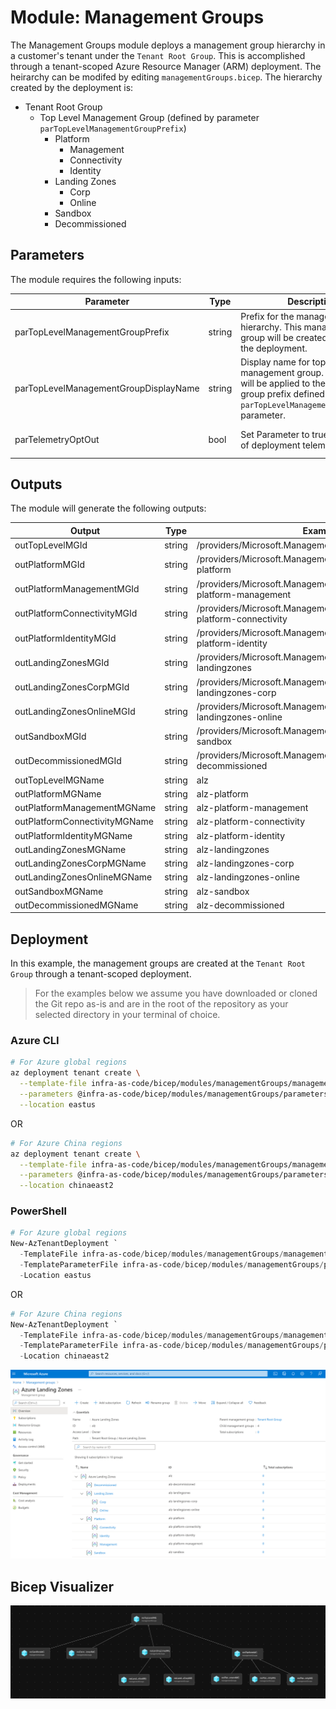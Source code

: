 # Module:  Management Groups

The Management Groups module deploys a management group hierarchy in a customer's tenant under the `Tenant Root Group`.  This is accomplished through a tenant-scoped Azure Resource Manager (ARM) deployment.  The heirarchy can be modifed by editing `managementGroups.bicep`.  The hierarchy created by the deployment is:

- Tenant Root Group
  - Top Level Management Group (defined by parameter `parTopLevelManagementGroupPrefix`)
    - Platform
      - Management
      - Connectivity
      - Identity
    - Landing Zones
      - Corp
      - Online
    - Sandbox
    - Decommissioned

## Parameters

The module requires the following inputs:

| Parameter                             | Type   | Description                                                                                                                                                     | Requirements                      | Example               |
| ------------------------------------- | ------ | --------------------------------------------------------------------------------------------------------------------------------------------------------------- | --------------------------------- | --------------------- |
| parTopLevelManagementGroupPrefix      | string | Prefix for the management group hierarchy.  This management group will be created as part of the deployment.                                                    | 2-10 characters                   | `alz`                 |
| parTopLevelManagementGroupDisplayName | string | Display name for top level management group.  This name will be applied to the management group prefix defined in `parTopLevelManagementGroupPrefix` parameter. | Minimum two characters            | `Azure Landing Zones` |
| parTelemetryOptOut                    | bool   | Set Parameter to true to Opt-out of deployment telemetry                                                                                                        | Mandatory input, default: `false` | `false`               |

## Outputs

The module will generate the following outputs:

| Output                        | Type   | Example                                                                    |
| ----------------------------- | ------ | -------------------------------------------------------------------------- |
| outTopLevelMGId               | string | /providers/Microsoft.Management/managementGroups/alz                       |
| outPlatformMGId               | string | /providers/Microsoft.Management/managementGroups/alz-platform              |
| outPlatformManagementMGId     | string | /providers/Microsoft.Management/managementGroups/alz-platform-management   |
| outPlatformConnectivityMGId   | string | /providers/Microsoft.Management/managementGroups/alz-platform-connectivity |
| outPlatformIdentityMGId       | string | /providers/Microsoft.Management/managementGroups/alz-platform-identity     |
| outLandingZonesMGId           | string | /providers/Microsoft.Management/managementGroups/alz-landingzones          |
| outLandingZonesCorpMGId       | string | /providers/Microsoft.Management/managementGroups/alz-landingzones-corp     |
| outLandingZonesOnlineMGId     | string | /providers/Microsoft.Management/managementGroups/alz-landingzones-online   |
| outSandboxMGId                | string | /providers/Microsoft.Management/managementGroups/alz-sandbox               |
| outDecommissionedMGId         | string | /providers/Microsoft.Management/managementGroups/alz-decommissioned        |
| outTopLevelMGName             | string | alz                                                                        |
| outPlatformMGName             | string | alz-platform                                                               |
| outPlatformManagementMGName   | string | alz-platform-management                                                    |
| outPlatformConnectivityMGName | string | alz-platform-connectivity                                                  |
| outPlatformIdentityMGName     | string | alz-platform-identity                                                      |
| outLandingZonesMGName         | string | alz-landingzones                                                           |
| outLandingZonesCorpMGName     | string | alz-landingzones-corp                                                      |
| outLandingZonesOnlineMGName   | string | alz-landingzones-online                                                    |
| outSandboxMGName              | string | alz-sandbox                                                                |
| outDecommissionedMGName       | string | alz-decommissioned                                                         |

## Deployment

In this example, the management groups are created at the `Tenant Root Group` through a tenant-scoped deployment.

> For the examples below we assume you have downloaded or cloned the Git repo as-is and are in the root of the repository as your selected directory in your terminal of choice.

### Azure CLI
```bash
# For Azure global regions
az deployment tenant create \
  --template-file infra-as-code/bicep/modules/managementGroups/managementGroups.bicep \
  --parameters @infra-as-code/bicep/modules/managementGroups/parameters/managementGroups.parameters.all.json \
  --location eastus
```
OR
```bash
# For Azure China regions
az deployment tenant create \
  --template-file infra-as-code/bicep/modules/managementGroups/managementGroups.bicep \
  --parameters @infra-as-code/bicep/modules/managementGroups/parameters/managementGroups.parameters.all.json \
  --location chinaeast2
```

### PowerShell

```powershell
# For Azure global regions
New-AzTenantDeployment `
  -TemplateFile infra-as-code/bicep/modules/managementGroups/managementGroups.bicep `
  -TemplateParameterFile infra-as-code/bicep/modules/managementGroups/parameters/managementGroups.parameters.all.json `
  -Location eastus
```
OR
```powershell
# For Azure China regions
New-AzTenantDeployment `
  -TemplateFile infra-as-code/bicep/modules/managementGroups/managementGroups.bicep `
  -TemplateParameterFile infra-as-code/bicep/modules/managementGroups/parameters/managementGroups.parameters.all.json `
  -Location chinaeast2  
```

![Example Deployment Output](media/exampleDeploymentOutput.png "Example Deployment Output")

## Bicep Visualizer

![Bicep Visualizer](media/bicepVisualizer.png "Bicep Visualizer")
